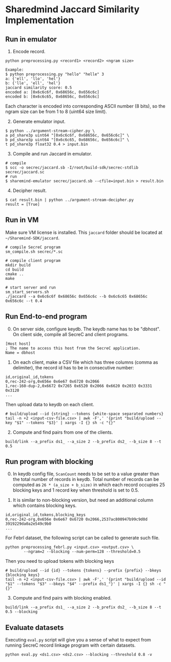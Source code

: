 # Sharedmind Jaccard Similarity Implementation

## Run in emulator

1. Encode record.

```
python preprocessing.py <record1> <record2> <ngram size>

Example:
$ python preprocessing.py "hello" "helle" 3
a: {'ell', 'llo', 'hel'}
b: {'lle', 'ell', 'hel'}
jaccard similarity score: 0.5
encoded a: [0x6c6c6f, 0x68656c, 0x656c6c]
encoded b: [0x6c6c65, 0x68656c, 0x656c6c]
```

Each character is encoded into corresponding ASCII number (8 bits), so the ngram size can be from 1 to 8 (uint64 size limit).

2. Generate emulator input.

```
$ python ../argument-stream-cipher.py \
a pd_share3p uint64 "[0x6c6c6f, 0x68656c, 0x656c6c]" \
b pd_share3p uint64 "[0x6c6c65, 0x68656c, 0x656c6c]" \
t pd_share3p float32 0.4 > input.bin
```

3. Compile and run Jaccard in emulator.

```
# compile
$ scc -o secrec/jaccard.sb -I/root/build-sdk/secrec-stdlib secrec/jaccard.sc
# run
$ sharemind-emulator secrec/jaccard.sb --cfile=input.bin > result.bin
```

4. Decipher result.

```
$ cat result.bin | python ../argument-stream-decipher.py
result = [True]
```

## Run in VM

Make sure VM license is installed. This `jaccard` folder should be located at `~/Sharemind-SDK/jaccard`.

```
# compile SecreC program
sm_compile.sh secrec/*.sc

# compile client program
mkdir build
cd build
cmake ..
make

# start server and run
sm_start_servers.sh
./jaccard --a 0x6c6c6f 0x68656c 0x656c6c --b 0x6c6c65 0x68656c 0x656c6c --t 0.4
```

## Run End-to-end program

0. On server side, configure keydb. The keydb name has to be "dbhost". On client side, compile all SecreC and client programs.

```
[Host host]
; The name to access this host from the SecreC application.
Name = dbhost
```

1. On each client, make a CSV file which has three columns (comma as delimiter), the record id has to be in consecutive number:

```
id,original_id,tokens
0,rec-242-org,0x656e 0x6e67 0x6720 0x2066
1,rec-160-dup-2,0x6672 0x7265 0x6520 0x2066 0x6620 0x2033 0x3331 0x3120
...
```

Then upload data to keydb on each client. 

```
# build/upload --id {string} --tokens {white-space separated numbers}
tail -n +2 <input-csv-file.csv> | awk -F',' '{print "build/upload --key "$1" --tokens "$3}' | xargs -I {} sh -c "{}"
```

2. Compute and find pairs from one of the clients.

```
build/link --a_prefix ds1_ --a_size 2 --b_prefix ds2_ --b_size 8 --t 0.5
```

## Run program with blocking

0. In keydb config file, `ScanCount` needs to be set to a value greater than the total number of records in keydb. Total number of records can be computed as `26 * (a_size + b_size)` in which each record occupies 25 blocking keys and 1 record key when threshold is set to 0.5.

1. It is similar to non-blocking version, but need an additional column which contains blocking keys. 

```
id,original_id,tokens,blocking_keys
0,rec-242-org,0x656e 0x6e67 0x6720 0x2066,2537ac800947b99c9d0d 3919229da0a2e549c9b0
...
```

For Febrl dataset, the following script can be called to generate such file.

```
python preprocessing_febrl.py <input.csv> <output.csv> \
        --ngram=2 --blocking --num-perm=128 --threshold=0.5
```

Then you need to upload tokens with blocking keys

```
# build/upload --id {id} --tokens {tokens} --prefix {prefix} --bkeys {blocking keys}
tail -n +2 <input-csv-file.csv> | awk -F',' '{print "build/upload --id "$1" --tokens "$3" --bkeys "$4" --prefix ds1_"}' | xargs -I {} sh -c "{}"
```

3. Compute and find pairs with blocking enabled.

```
build/link --a_prefix ds1_ --a_size 2 --b_prefix ds2_ --b_size 8 --t 0.5 --blocking
```

## Evaluate datasets

Executing `eval.py` script will give you a sense of what to expect from running SecreC record linkage program with certain datasets.

```
python eval.py <ds1.csv> <ds2.csv> --blocking --threshold 0.8 -v
```
